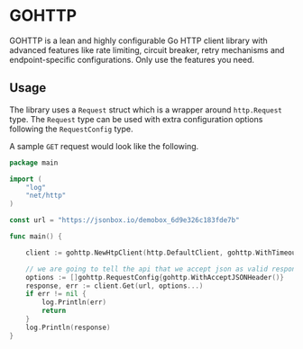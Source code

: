 # GOHTTP

GOHTTP is a lean and highly configurable Go HTTP client library with advanced features like rate limiting, circuit breaker,
retry mechanisms and endpoint-specific configurations. Only use the features you need.

## Usage
The library uses a `Request` struct which is a wrapper around `http.Request` type. The `Request` type can be used with
extra configuration options following the `RequestConfig` type.

A sample `GET` request would look like the following.

```go
package main

import (
    "log"
    "net/http"
)

const url = "https://jsonbox.io/demobox_6d9e326c183fde7b"

func main() {

    client := gohttp.NewHtpClient(http.DefaultClient, gohttp.WithTimeout(30*time.Second))    

    // we are going to tell the api that we accept json as valid response
    options := []gohttp.RequestConfig{gohttp.WithAcceptJSONHeader()}
    response, err := client.Get(url, options...)
    if err != nil {
        log.Println(err)
        return
    }
    log.Println(response)
}
```
